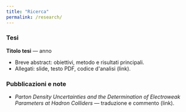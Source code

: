 ```yaml
---
title: "Ricerca"
permalink: /research/
---
```


### Tesi
**Titolo tesi** — anno
- Breve abstract: obiettivi, metodo e risultati principali.
- Allegati: slide, testo PDF, codice d'analisi (link).

### Pubblicazioni e note
- *Parton Density Uncertainties and the Determination of Electroweak Parameters at Hadron Colliders* — traduzione e commento (link).
